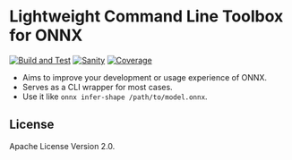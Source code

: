 Lightweight Command Line Toolbox for ONNX
=========================================

[![Build and Test](https://github.com/jackwish/onnx-cli/workflows/Build%20and%20Test/badge.svg)](https://github.com/jackwish/onnx-cli/actions?query=workflow%3A%22Build+and+Test%22)
[![Sanity](https://github.com/jackwish/onnx-cli/workflows/Sanity/badge.svg)](https://github.com/jackwish/onnx-cli/actions?query=workflow%3ASanity)
[![Coverage](https://codecov.io/gh/jackwish/onnx-cli/branch/master/graph/badge.svg)](https://codecov.io/gh/jackwish/onnx-cli)

* Aims to improve your development or usage experience of ONNX.
* Serves as a CLI wrapper for most cases.
* Use it like `onnx infer-shape /path/to/model.onnx`.


## License

Apache License Version 2.0.
